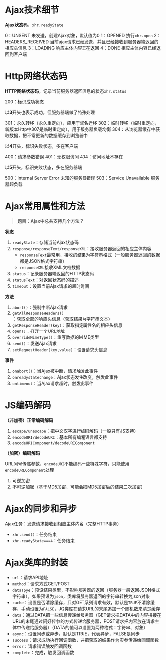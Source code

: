# Ajax技术细节 #

**Ajax状态码**，`xhr.readyState`

0：UNSENT 未发送，创建Ajax对象，默认值为0
1：OPENED 执行`xhr.open`
2：HEADERS_RECEIVED 当前ajax请求已经发送，并且已经接收到服务器端返回的相应头信息
3：LOADING 响应主体内容正在返回
4：DONE 相应主体内容已经返回到客户端

# Http网络状态码 #

**HTTP网络状态码**，记录当前服务器返回信息的状态`xhr.status`

200：标识成功状态

以**3**开头也表示成功，但服务器端做了特殊处理

301：永久转移（永久重定向），应用于域名迁移
302：临时转移（临时重定向，新版本Http中307是临时重定向），用于服务器负载均衡
304：从浏览器缓存中获取数据，把不常更新的数据缓存到浏览器中

以**4**开头，标识失败状态，多在客户端

400：请求参数错误
401：无权限访问
404：访问地址不存在

以**5**开头，标识失败状态，多在服务器端

500：Internal Server Error 未知的服务器错误
503：Service Unavailable 服务器超负载

# Ajax常用属性和方法 #

> **题目：Ajax中总共支持几个方法？**

**状态**

1. `readyState`：存储当前Ajax状态码
2. `response/responseText/responseXML`：接收服务器返回的相应主体内容
    - `responseText`最常用，接收的结果为字符串格式（一般服务器返回的数据都是JSON格式字符串）
    - `responseXML`接收XML文档数据
3. `status`：记录服务器端返回的HTTP状态码
4. `statusText`：对返回状态码的描述
5. `timeout`：设置当前Ajax请求的超时时间

**方法**

1. `abort()`：强制中断Ajax请求
2. `getAllResponseHeaders()`：获取全部的响应头信息（获取结果为字符串文本）
3. `getResponseHeader(key)`：获取指定属性名的相应头信息
4. `open()`：打开一个URL地址
5. `overrideMimeType()`：重写数据的MIME类型
6. `send()`：发送Ajax请求
7. `setRequestHeader(key,value)`：设置请求头信息

**事件**

1. `onabort()`：当Ajax被中断，请求触发此事件
2. `onreadystatechange`：Ajax状态发生改变，触发此事件
3. `ontimeout`：当Ajax请求超时，触发此事件

# JS编码解码 #

**（非加密）正常编码解码**

1. `escape/unescape`：把中文汉字进行编码解码（一般只有JS支持）
2. `encodeURI/decodeURI`：基本所有编程语言都支持
3. `encodeURIComponent/decodeURIComponent`

**（加密）编码解码**

URL问号传递参数，`encodeURI`不能编码一些特殊字符，只能使用`encodeURLComponent`处理

1. 可逆加密
2. 不可逆加密（基于MD5加密，可能会把MD5加密后的结果二次加密）

# Ajax的同步和异步 #

Ajax任务：发送请求接收到相应主体内容（完整HTTP事务）

- `xhr.send()`：任务结束
- `xhr.readyState===4`：任务结束

# Ajax类库的封装 #

- `url`：请求API地址
- `method`：请求方式GET/POST
- `dataTpye`：预设结果类型，不影响服务器的返回（服务器一般返回JSON格式字符串），如果预设为`json`，类库将服务器返回的字符串转换为json对象
- `cache`：设置是否清除缓存，只对GET系列请求有效，默认是`TRUE`不清除缓存，手动设置为`FALSE`，JQ类库在请求URL的末尾追加一个随机数来清楚缓存
- `data`：通过DATA把一些信息传递给服务器（GET请求把DATA中的内容拼接在URL的末尾通过问好传参的方式传递给服务器，POST请求把内容放在请求主体中传递给服务器）（DATA的值可以设置为两种格式：字符串、对象）
- `async`：设置同步或异步，默认是TRUE，代表异步，FALSE是同步
- `success`：请求成功执行回调函数，并把获取的结果作为实参传递给回调函数
- `error`：请求错误触发回调函数
- `complete`：完成，触发回调函数
